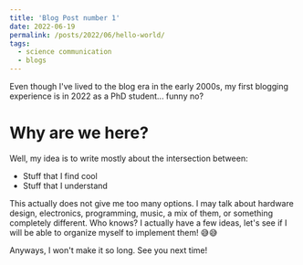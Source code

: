 ```yaml
---
title: 'Blog Post number 1'
date: 2022-06-19
permalink: /posts/2022/06/hello-world/
tags:
  - science communication
  - blogs
---
```


Even though I've lived to the blog era in the early 2000s, my first blogging experience is in 2022 as a PhD student... funny no?

Why are we here?
======
Well, my idea is to write mostly about the intersection between:
* Stuff that I find cool
* Stuff that I understand

This actually does not give me too many options. I may talk about hardware design, electronics, programming, music, a mix of them, or something completely different. Who knows? I actually have a few ideas, let's see if I will be able to organize myself to implement them! 😅😅

Anyways, I won't make it so long. See you next time!
